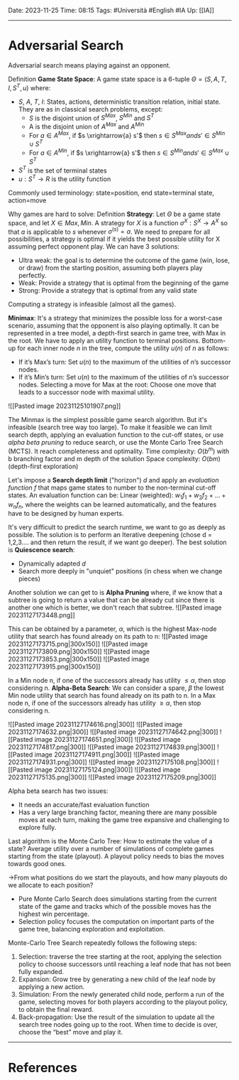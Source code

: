 Date: 2023-11-25
Time: 08:15
Tags: #Università #English #IA 
Up: [[IA]]

---
# Adversarial Search

Adversarial search means playing against an opponent. 

Definition **Game State Space**:
A game state space is a 6-tuple $\Theta = (S, A, T, I, S^T, u)$ where:
- $S$, $A$, $T$, $I$: States, actions, deterministic transition relation, initial state. They are as in classical search problems, except:
	- $S$ is the disjoint union of $S^{Max}$, $S^{Min}$ and $S^{T}$
	- A is the disjoint union of $A^{Max}$ and $A^{Min}$
	- For $a \in A^{Max}$, if $s \xrightarrow{a} s'$ then $s \in S^{Max} and s' \in S^{Min} \cup S^T$
	- For $a \in A^{Min}$, if $s \xrightarrow{a} s'$ then $s \in S^{Min} and s' \in S^{Max} \cup S^T$
- $S^T$ is the set of terminal states
- $u: S^T \rightarrow R$ is the utility function

Commonly used terminology: state=position, end state=terminal state, action=move

Why games are hard to solve:
Definition **Strategy**:
Let $\Theta$ be a game state space, and let $X \in {Max, Min}$. A strategy for $X$ is a function $\sigma^X: S^X \rightarrow A^X$ so that $a$ is applicable to $s$ whenever $\sigma^(s) = a$.
We need to prepare for all possibilities, a strategy is optimal if it yields the best possible utility for X assuming perfect opponent play. 
We can have 3 solutions:
- Ultra weak: the goal is to determine the outcome of the game (win, lose, or draw) from the starting position, assuming both players play perfectly.
- Weak: Provide a strategy that is optimal from the beginning of the game
- Strong: Provide a strategy that is optimal from any valid state

Computing a strategy is infeasible (almost all the games).

**Minimax**:
It's a strategy that minimizes the possible loss for a worst-case scenario, assuming that the opponent is also playing optimally. 
It can be represented in a tree model, a depth-first search in game tree, with Max in the root. We have to apply an utility function to terminal positions. Bottom-up for each inner node $n$ in the tree, compute the utility $u(n)$ of $n$ as follows:
- If it’s Max’s turn: Set $u(n)$ to the maximum of the utilities of $n$’s successor nodes.
- If it’s Min’s turn: Set $u(n)$ to the maximum of the utilities of $n$’s successor nodes.
Selecting a move for Max at the root: Choose one move that leads to a successor node with maximal utility.

![[Pasted image 20231125101907.png]]

The Minmax is the simplest possible game search algorithm. But it's infeasible (search tree way too large). To make it feasible we can limit search depth, applying an evaluation function to the cut-off states, or use *alpha beta pruning* to reduce search, or use the Monte Carlo Tree Search (MCTS). 
It reach completeness and optimality.
Time complexity: $O(b^m)$ with b branching factor and m depth of the solution
Space complexity: $O(bm)$ (depth-first exploration)

Let's impose a **Search depth limit** ("horizon") $d$ and apply an *evaluation function f* that maps game states to number to the non-terminal cut-off states.
An evaluation function can be:
Linear (weighted): $w_1f_1 + w_2f_2 + \dots + w_nf_n$, where the weights can be learned automatically, and the features have to be designed by human experts.

It's very difficult to predict the search runtime, we want to go as deeply as possible. The solution is to perform an Iterative deepening (chose d = 1,2,3.... and then return the result, if we want go deeper). The best solution is **Quiescence search**:
- Dynamically adapted $d$
- Search more deeply in "unquiet" positions (in chess when we change pieces)


Another solution we can get to is **Alpha Pruning** where, if we know that a subtree is going to return a value that can be already cut since there is another one which is better, we don't reach that subtree.
![[Pasted image 20231127173448.png]]

This can be obtained by a parameter, $\alpha$, which is the highest Max-node utility that search has found already on its path to n:
![[Pasted image 20231127173715.png|300x150]] ![[Pasted image 20231127173809.png|300x150]]
![[Pasted image 20231127173853.png|300x150]] ![[Pasted image 20231127173915.png|300x150]]

In a Min node n, if one of the successors already has utility $\leq \alpha$, then stop considering n. 
**Alpha-Beta Search**:
We can consider a spare, $\beta$ the lowest Min node utility that search has found already on its path to n. In a Max node n, if one of the successors already has utility $\geq \alpha$, then stop considering n.

![[Pasted image 20231127174616.png|300]] ![[Pasted image 20231127174632.png|300]]
![[Pasted image 20231127174642.png|300]] ![[Pasted image 20231127174651.png|300]]
![[Pasted image 20231127174817.png|300]] ![[Pasted image 20231127174839.png|300]]
![[Pasted image 20231127174911.png|300]] ![[Pasted image 20231127174931.png|300]]
![[Pasted image 20231127175108.png|300]] ![[Pasted image 20231127175124.png|300]]
![[Pasted image 20231127175135.png|300]] ![[Pasted image 20231127175209.png|300]]

Alpha beta search has two issues:
- It needs an accurate/fast evaluation function
- Has a very large branching factor, meaning there are many possible moves at each turn, making the game tree expansive and challenging to explore fully.

Last algorithm is the Monte Carlo Tree:
How to estimate the value of a state? Average utility over a number of simulations of complete games starting from the state (playout). A playout policy needs to bias the moves towards good ones. 

$\rightarrow$From what positions do we start the playouts, and how many
playouts do we allocate to each position?
- Pure Monte Carlo Search does simulations starting from the current state of the game and tracks which of the possible moves has the highest win percentage.
- Selection policy focuses the computation on important parts of the game tree, balancing exploration and exploitation.

Monte-Carlo Tree Search repeatedly follows the following steps:
1. Selection: traverse the tree starting at the root, applying the selection policy to choose successors until reaching a leaf node that has not been fully expanded.
2. Expansion: Grow tree by generating a new child of the leaf node by applying a new action.
3. Simulation: From the newly generated child node, perform a run of the game, selecting moves for both players according to the playout policy, to obtain the final reward.
4. Back-propagation: Use the result of the simulation to update all the search tree nodes going up to the root.
When time to decide is over, choose the “best” move and play it.
---
# References
